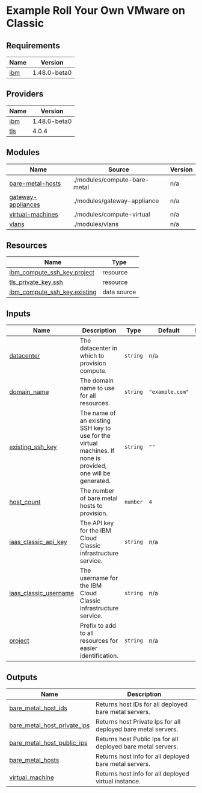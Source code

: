 # Example Roll Your Own VMware on Classic

<!-- BEGIN_TF_DOCS -->
## Requirements

| Name | Version |
|------|---------|
| <a name="requirement_ibm"></a> [ibm](#requirement\_ibm) | 1.48.0-beta0 |

## Providers

| Name | Version |
|------|---------|
| <a name="provider_ibm"></a> [ibm](#provider\_ibm) | 1.48.0-beta0 |
| <a name="provider_tls"></a> [tls](#provider\_tls) | 4.0.4 |

## Modules

| Name | Source | Version |
|------|--------|---------|
| <a name="module_bare-metal-hosts"></a> [bare-metal-hosts](#module\_bare-metal-hosts) | ./modules/compute-bare-metal | n/a |
| <a name="module_gateway-appliances"></a> [gateway-appliances](#module\_gateway-appliances) | ./modules/gateway-appliance | n/a |
| <a name="module_virtual-machines"></a> [virtual-machines](#module\_virtual-machines) | ./modules/compute-virtual | n/a |
| <a name="module_vlans"></a> [vlans](#module\_vlans) | ./modules/vlans | n/a |

## Resources

| Name | Type |
|------|------|
| [ibm_compute_ssh_key.project](https://registry.terraform.io/providers/IBM-Cloud/ibm/1.48.0-beta0/docs/resources/compute_ssh_key) | resource |
| [tls_private_key.ssh](https://registry.terraform.io/providers/hashicorp/tls/latest/docs/resources/private_key) | resource |
| [ibm_compute_ssh_key.existing](https://registry.terraform.io/providers/IBM-Cloud/ibm/1.48.0-beta0/docs/data-sources/compute_ssh_key) | data source |

## Inputs

| Name | Description | Type | Default | Required |
|------|-------------|------|---------|:--------:|
| <a name="input_datacenter"></a> [datacenter](#input\_datacenter) | The datacenter in which to provision compute. | `string` | n/a | yes |
| <a name="input_domain_name"></a> [domain\_name](#input\_domain\_name) | The domain name to use for all resources. | `string` | `"example.com"` | no |
| <a name="input_existing_ssh_key"></a> [existing\_ssh\_key](#input\_existing\_ssh\_key) | The name of an existing SSH key to use for the virtual machines. If none is provided, one will be generated. | `string` | `""` | no |
| <a name="input_host_count"></a> [host\_count](#input\_host\_count) | The number of bare metal hosts to provision. | `number` | `4` | no |
| <a name="input_iaas_classic_api_key"></a> [iaas\_classic\_api\_key](#input\_iaas\_classic\_api\_key) | The API key for the IBM Cloud Classic infrastructure service. | `string` | n/a | yes |
| <a name="input_iaas_classic_username"></a> [iaas\_classic\_username](#input\_iaas\_classic\_username) | The username for the IBM Cloud Classic infrastructure service. | `string` | n/a | yes |
| <a name="input_project"></a> [project](#input\_project) | Prefix to add to all resources for easier identification. | `string` | n/a | yes |

## Outputs

| Name | Description |
|------|-------------|
| <a name="output_bare_metal_host_ids"></a> [bare\_metal\_host\_ids](#output\_bare\_metal\_host\_ids) | Returns host IDs for all deployed bare metal servers. |
| <a name="output_bare_metal_host_private_ips"></a> [bare\_metal\_host\_private\_ips](#output\_bare\_metal\_host\_private\_ips) | Returns host Private Ips for all deployed bare metal servers. |
| <a name="output_bare_metal_host_public_ips"></a> [bare\_metal\_host\_public\_ips](#output\_bare\_metal\_host\_public\_ips) | Returns host Public Ips for all deployed bare metal servers. |
| <a name="output_bare_metal_hosts"></a> [bare\_metal\_hosts](#output\_bare\_metal\_hosts) | Returns host info for all deployed bare metal servers. |
| <a name="output_virtual_machine"></a> [virtual\_machine](#output\_virtual\_machine) | Returns host info for all deployed virtual instance. |
<!-- END_TF_DOCS -->